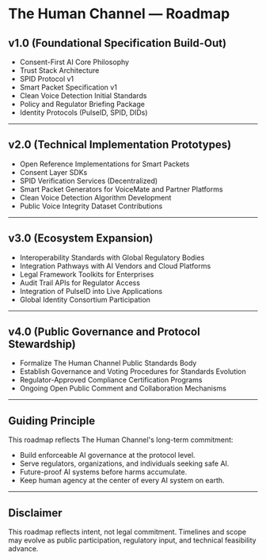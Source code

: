 # The Human Channel — Roadmap

## v1.0 (Foundational Specification Build-Out)

- Consent-First AI Core Philosophy
- Trust Stack Architecture
- SPID Protocol v1
- Smart Packet Specification v1
- Clean Voice Detection Initial Standards
- Policy and Regulator Briefing Package
- Identity Protocols (PulseID, SPID, DIDs)

---

## v2.0 (Technical Implementation Prototypes)

- Open Reference Implementations for Smart Packets
- Consent Layer SDKs
- SPID Verification Services (Decentralized)
- Smart Packet Generators for VoiceMate and Partner Platforms
- Clean Voice Detection Algorithm Development
- Public Voice Integrity Dataset Contributions

---

## v3.0 (Ecosystem Expansion)

- Interoperability Standards with Global Regulatory Bodies
- Integration Pathways with AI Vendors and Cloud Platforms
- Legal Framework Toolkits for Enterprises
- Audit Trail APIs for Regulator Access
- Integration of PulseID into Live Applications
- Global Identity Consortium Participation

---

## v4.0 (Public Governance and Protocol Stewardship)

- Formalize The Human Channel Public Standards Body
- Establish Governance and Voting Procedures for Standards Evolution
- Regulator-Approved Compliance Certification Programs
- Ongoing Open Public Comment and Collaboration Mechanisms

---

## Guiding Principle

This roadmap reflects The Human Channel's long-term commitment:

- Build enforceable AI governance at the protocol level.
- Serve regulators, organizations, and individuals seeking safe AI.
- Future-proof AI systems before harms accumulate.
- Keep human agency at the center of every AI system on earth.

---

## Disclaimer

This roadmap reflects intent, not legal commitment. Timelines and scope may evolve as public participation, regulatory input, and technical feasibility advance.

